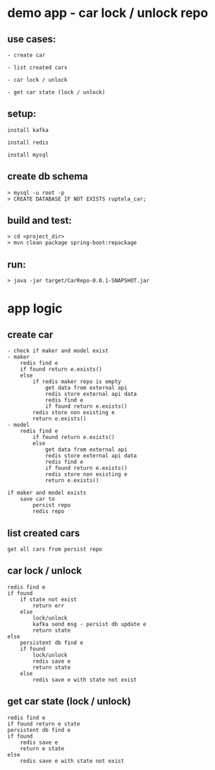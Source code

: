 demo app - car lock / unlock repo
===

use cases:
-
    - create car
    
    - list created cars
    
    - car lock / unlock
    
    - get car state (lock / unlock)

setup:
-
    install kafka

    install redis

    install mysql

create db schema
-
    > mysql -u root -p
    > CREATE DATABASE IF NOT EXISTS ruptela_car;

build and test:
--

    > cd <project_dir>
    > mvn clean package spring-boot:repackage

run:
--
    > java -jar target/CarRepo-0.0.1-SNAPSHOT.jar


app logic
== 
 create car
 --
    - check if maker and model exist
    - maker
	    redis find e
	    if found return e.exists() 
	    else
	        if redis maker repo is empty
	            get data from external api
	            redis store external api data
	            redis find e 
	            if found return e.exists()
	        redis store non existing e        
	        return e.exists()
	- model 
	    redis find e 
		    if found return e.exists() 
		    else
		        get data from external api
		        redis store external api data
		        redis find e
		        if found return e.exists()
		        redis store non existing e
		        return e.exists()
	
	if maker and model exists
		save car to
			persist repo
			redis repo

list created cars
--
	get all cars from persist repo

car lock / unlock
-- 
    redis find e
	if found
		if state not exist 
		    return err
		else 
		    lock/unlock
		    kafka send msg - persist db update e
		    return state
	else 
	    persistent db find e
	    if found
	        lock/unlock 
	        redis save e
	        return state
        else
            redis save e with state not exist

get car state (lock / unlock)
--
    redis find e
	if found return e state
	persistent db find e
	if found
	    redis save e
        return e state
	else
	    redis save e with state not exist